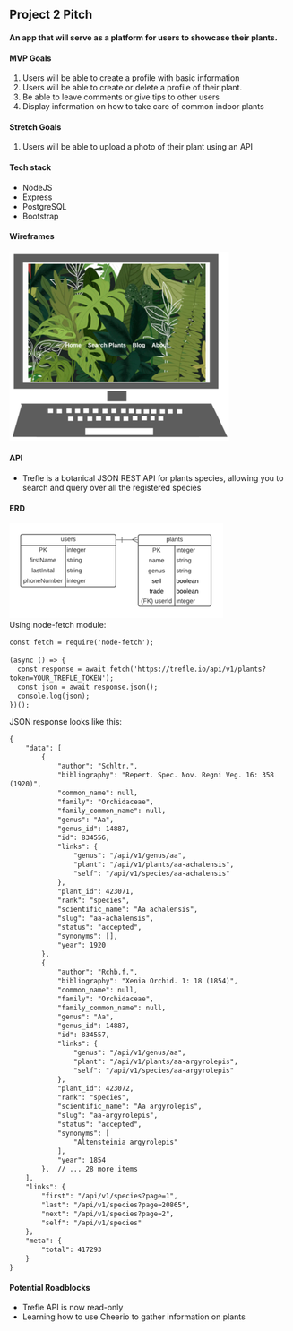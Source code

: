 ## Project 2 Pitch

#### An app that will serve as a platform for users to showcase their plants.

#### MVP Goals
 1. Users will be able to create a profile with basic information
 2. Users will be able to create or delete a profile of their plant.
 3. Be able to leave comments or give tips to other users
 4. Display information on how to take care of common indoor plants

#### Stretch Goals
 1. Users will be able to upload a photo of their plant using an API

#### Tech stack
* NodeJS
* Express
* PostgreSQL
* Bootstrap

#### Wireframes
![wireframe](assets/wireframe.png)
#### API
* Trefle is a botanical JSON REST API for plants species, allowing you to search and query over all the registered species

#### ERD<br>
![ERD](assets/erd.png)
<br>
Using node-fetch module:
```
const fetch = require('node-fetch');

(async () => {
  const response = await fetch('https://trefle.io/api/v1/plants?token=YOUR_TREFLE_TOKEN');
  const json = await response.json();
  console.log(json);
})();
```
JSON response looks like this:
```
{
    "data": [
        {
            "author": "Schltr.",
            "bibliography": "Repert. Spec. Nov. Regni Veg. 16: 358 (1920)",
            "common_name": null,
            "family": "Orchidaceae",
            "family_common_name": null,
            "genus": "Aa",
            "genus_id": 14887,
            "id": 834556,
            "links": {
                "genus": "/api/v1/genus/aa",
                "plant": "/api/v1/plants/aa-achalensis",
                "self": "/api/v1/species/aa-achalensis"
            },
            "plant_id": 423071,
            "rank": "species",
            "scientific_name": "Aa achalensis",
            "slug": "aa-achalensis",
            "status": "accepted",
            "synonyms": [],
            "year": 1920
        },
        {
            "author": "Rchb.f.",
            "bibliography": "Xenia Orchid. 1: 18 (1854)",
            "common_name": null,
            "family": "Orchidaceae",
            "family_common_name": null,
            "genus": "Aa",
            "genus_id": 14887,
            "id": 834557,
            "links": {
                "genus": "/api/v1/genus/aa",
                "plant": "/api/v1/plants/aa-argyrolepis",
                "self": "/api/v1/species/aa-argyrolepis"
            },
            "plant_id": 423072,
            "rank": "species",
            "scientific_name": "Aa argyrolepis",
            "slug": "aa-argyrolepis",
            "status": "accepted",
            "synonyms": [
                "Altensteinia argyrolepis"
            ],
            "year": 1854
        },  // ... 28 more items
    ],
    "links": {
        "first": "/api/v1/species?page=1",
        "last": "/api/v1/species?page=20865",
        "next": "/api/v1/species?page=2",
        "self": "/api/v1/species"
    },
    "meta": {
        "total": 417293
    }
}
```

#### Potential Roadblocks
* Trefle API is now read-only
* Learning how to use Cheerio to gather information on plants